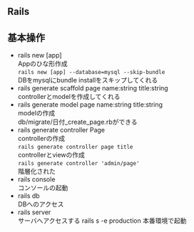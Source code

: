 Rails
---

基本操作
---

* rails new [app]  
   Appのひな形作成  
   `rails new [app] --database=mysql --skip-bundle`  
   DBをmysqlにbundle installをスキップしてくれる
* rails generate scaffold page name:string title:string  
   controllerとmodelを作成してくれる  
* rails generate model page name:string title:string  
   modelの作成  
   db/migrate/日付_create_page.rbができる  
* rails generate controller Page  
   controllerの作成  
   `rails generate controller page title`  
   controllerとviewの作成  
   `rails generate controller 'admin/page'`  
   階層化された  
* rails console  
   コンソールの起動  
* rails db  
   DBへのアクセス  
* rails server  
   サーバへアクセスする
   rails s -e production
   本番環境で起動
